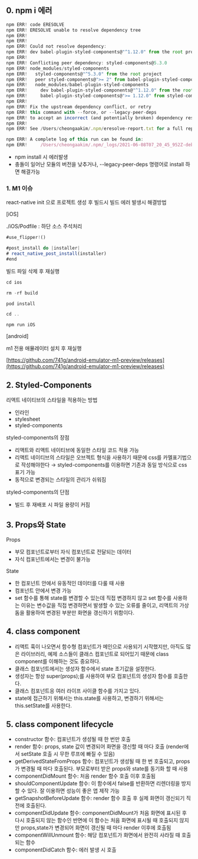 ## 0. npm i 에러

```jsx
npm ERR! code ERESOLVE
npm ERR! ERESOLVE unable to resolve dependency tree
npm ERR! 
npm ERR! 
npm ERR! Could not resolve dependency:
npm ERR! dev babel-plugin-styled-components@"^1.12.0" from the root project
npm ERR! 
npm ERR! Conflicting peer dependency: styled-components@5.3.0
npm ERR! node_modules/styled-components
npm ERR!   styled-components@"^5.3.0" from the root project
npm ERR!   peer styled-components@">= 2" from babel-plugin-styled-components@1.12.0
npm ERR!   node_modules/babel-plugin-styled-components
npm ERR!     dev babel-plugin-styled-components@"^1.12.0" from the root project
npm ERR!     babel-plugin-styled-components@">= 1.12.0" from styled-components@5.3.0
npm ERR! 
npm ERR! Fix the upstream dependency conflict, or retry
npm ERR! this command with --force, or --legacy-peer-deps
npm ERR! to accept an incorrect (and potentially broken) dependency resolution.
npm ERR! 
npm ERR! See /Users/cheongaakim/.npm/eresolve-report.txt for a full report.

npm ERR! A complete log of this run can be found in:
npm ERR!     /Users/cheongaakim/.npm/_logs/2021-06-08T07_20_45_952Z-debug.log
```

- npm install 시 에러발생
- 충돌이 일어난 모듈의 버전을 낮추거나, --legacy-peer-deps 명령어로 install 하면 해결가능

### 1. M1 이슈

react-native init 으로 프로젝트 생성 후 빌드시 빌드 에러 발생시 해결방법

[iOS]

./iOS/Podfile : 하단 소스 주석처리

```jsx
#use_flipper!()

#post_install do |installer|
# react_native_post_install(installer)
#end
```

빌드 파일 삭제 후 재실행

```jsx
cd ios

rm -rf build

pod install

cd ..

npm run iOS
```

[android]

m1 전용 애뮬레이터 설치 후 재실행

[https://github.com/741g/android-emulator-m1-preview/releases](https://github.com/741g/android-emulator-m1-preview/releases) 

## 2. Styled-Components

리액트 네이티브의 스타일을 적용하는 방법

- 인라인
- stylesheet
- styled-components

styled-components의 장점

- 리액트와 리액트 네이티브에 동일한 스타일 코드 적용 가능
- 리액트 네이티브의 스타일은 오브젝트 형식을 사용하기 때문에 css를 카멜표기법으로 작성해야한다 → styled-components를 이용하면 기존과 동일 방식으로 css 표기 가능
- 동적으로 변경되는 스타일의 관리가 쉬워짐

styled-components의 단점

- 빌드 후 재배포 시 파일 용량이 커짐

## 3. Props와 State

Props

- 부모 컴포넌트로부터 자식 컴포넌트로 전달되는 데이터
- 자식 컴포넌트에서는 변경이 불가능

State

- 한 컴포넌트 안에서 유동적인 데이터를 다룰 때 사용
- 컴포넌트 안에서 변경 가능
- set 함수를 통해 state를 변경할 수 있는데 직접 변경하지 않고 set 함수를 사용하는 이유는 변수값을 직접 변경하면서 발생할 수 있는 오류를 줄이고, 리액트의 가상 돔을 활용하여 변경된 부분만 화면을 갱신하기 위함이다.

## 4. class component

- 리액트 훅이 나오면서 함수형 컴포넌트가 메인으로 사용되기 시작했지만, 아직도 많은 라이브러리, 예제 소스들이 클래스 컴포넌트로 되어있기 때문에 class component를 이해하는 것도 중요하다.
- 클래스 컴포넌트에서는 생성자 함수에서 state 초기값을 설정한다.
- 생성자는 항상 super(props);를 사용하여 부모 컴포넌트의 생성자 함수를 호출한다.
- 클래스 컴포넌트응 여러 라이프 사이클 함수를 가지고 있다.
- state에 접근하기 위해서는 this.state를 사용하고, 변경하기 위해서는 this.setState를 사용한다.

## 5. class component lifecycle

- constructor 함수: 컴포넌트가 생성될 때 한 번만 호출
- render 함수: props, state 값이 변경되어 화면을 갱신할 때 마다 호출 (render에서 setState 호출 시 무한 루프에 빠질 수 있음)
- getDerivedStateFromProps 함수: 컴포넌트가 생성될 때 한 번 호출되고, props가 변경될 때 마다 호출된다. 부모로부터 받은 props와 state를 동기화 할 때 사용
- componentDidMount 함수: 처음 render 함수 호출 이후 호출됨
- shouldComponentUpdate 함수: 이 함수에서 false를 반환하면 리렌더링을 방지할 수 있다. 잘 이용하면 성능이 좋은 앱 제작 가능
- getSnapshotBeforeUpdate 함수: render 함수 호출 후 실제 화면이 갱신되기 직전에 호출된다.
- componentDidUpdate 함수: componentDidMount가 처음 화면에 표시된 후 다시 호출되지 않는 함수인 반면에 이 함수는 처음 화면에 표시될 때 호출되지 않지만 props,state가 변경되어 화면이 갱신될 때 마다 render 이후에 호출됨
- componentWillUnmount 함수: 해당 컴포넌트가 화면에서 완전히 사라질 때 호출되는 함수
- componentDidCatch 함수: 에러 발생 시 호출